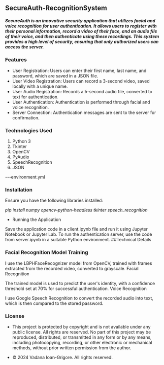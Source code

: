 ## SecureAuth-RecognitionSystem
##### SecureAuth is an innovative security application that utilizes facial and voice recognition for user authentication. It allows users to register with their personal information, record a video of their face, and an audio file of their voice, and then authenticate using these recordings. This system provides a high level of security, ensuring that only authorized users can access the server.

### Features

- User Registration: Users can enter their first name, last name, and password, which are saved in a JSON file.
- User Video Registration: Users can record a 3-second video, saved locally with a unique name.
- User Audio Registration: Records a 5-second audio file, converted to text for authentication.
- User Authentication: Authentication is performed through facial and voice recognition.
- Server Connection: Authentication messages are sent to the server for confirmation.

### Technologies Used

1. Python 3
2. Tkinter
3. OpenCV
4. PyAudio
5. SpeechRecognition
6. JSON

---environment.yml 

### Installation
Ensure you have the following libraries installed:

_pip install numpy opencv-python-headless tkinter speech_recognition_

- Running the Application

Save the application code in a client.ipynb file and run it using Jupyter Notebook or Jupyter Lab.
To run the authentication server, use the code from server.ipynb in a suitable Python environment.
##Technical Details

### Facial Recognition Model Training

I use the LBPHFaceRecognizer model from OpenCV, trained with frames extracted from the recorded video, converted to grayscale.
Facial Recognition

The trained model is used to predict the user's identity, with a confidence threshold set at 70% for successful authentication.
Voice Recognition

I use Google Speech Recognition to convert the recorded audio into text, which is then compared to the stored password.

### License

- This project is protected by copyright and is not available under any public license. All rights are reserved. No part of this project may be reproduced, distributed, or transmitted in any form or by any means, including photocopying, recording, or other electronic or mechanical methods, without prior written permission from the author.

- © 2024 Vadana Ioan-Grigore. All rights reserved.


